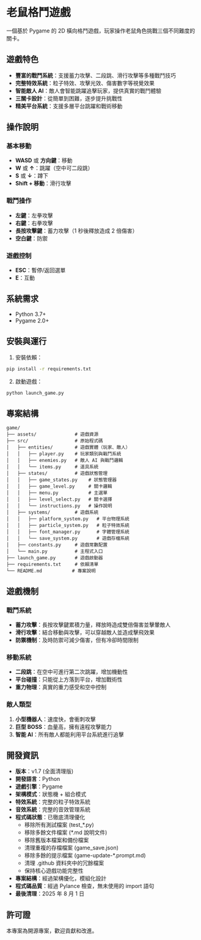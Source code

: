 # 老鼠格鬥遊戲

一個基於 Pygame 的 2D 橫向格鬥遊戲，玩家操作老鼠角色挑戰三個不同難度的關卡。

## 遊戲特色

- **豐富的戰鬥系統**：支援蓄力攻擊、二段跳、滑行攻擊等多種戰鬥技巧
- **完整特效系統**：粒子特效、攻擊光效、傷害數字等視覺效果
- **智能敵人 AI**：敵人會智能跳躍追擊玩家，提供真實的戰鬥體驗
- **三關卡設計**：從簡單到困難，逐步提升挑戰性
- **精美平台系統**：支援多層平台跳躍和戰術移動

## 操作說明

### 基本移動

- **WASD** 或 **方向鍵**：移動
- **W** 或 **↑**：跳躍（空中可二段跳）
- **S** 或 **↓**：蹲下
- **Shift + 移動**：滑行攻擊

### 戰鬥操作

- **左鍵**：左拳攻擊
- **右鍵**：右拳攻擊
- **長按攻擊鍵**：蓄力攻擊（1 秒後釋放造成 2 倍傷害）
- **空白鍵**：防禦

### 遊戲控制

- **ESC**：暫停/返回選單
- **E**：互動

## 系統需求

- Python 3.7+
- Pygame 2.0+

## 安裝與運行

1. 安裝依賴：

```bash
pip install -r requirements.txt
```

2. 啟動遊戲：

```bash
python launch_game.py
```

## 專案結構

```
game/
├── assets/              # 遊戲資源
├── src/                 # 原始程式碼
│   ├── entities/        # 遊戲實體（玩家、敵人）
│   │   ├── player.py    # 玩家類別與戰鬥系統
│   │   ├── enemies.py   # 敵人 AI 與戰鬥邏輯
│   │   └── items.py     # 道具系統
│   ├── states/          # 遊戲狀態管理
│   │   ├── game_states.py    # 狀態管理器
│   │   ├── game_level.py     # 關卡邏輯
│   │   ├── menu.py           # 主選單
│   │   ├── level_select.py   # 關卡選擇
│   │   └── instructions.py   # 操作說明
│   ├── systems/         # 遊戲系統
│   │   ├── platform_system.py   # 平台物理系統
│   │   ├── particle_system.py   # 粒子特效系統
│   │   ├── font_manager.py      # 字體管理系統
│   │   └── save_system.py       # 遊戲存檔系統
│   ├── constants.py     # 遊戲常數配置
│   └── main.py          # 主程式入口
├── launch_game.py       # 遊戲啟動器
├── requirements.txt     # 依賴清單
└── README.md           # 專案說明
```

## 遊戲機制

### 戰鬥系統

- **蓄力攻擊**：長按攻擊鍵累積力量，釋放時造成雙倍傷害並擊暈敵人
- **滑行攻擊**：結合移動與攻擊，可以穿越敵人並造成擊飛效果
- **防禦機制**：及時防禦可減少傷害，但有冷卻時間限制

### 移動系統

- **二段跳**：在空中可進行第二次跳躍，增加機動性
- **平台碰撞**：只能從上方落到平台，增加戰術性
- **重力物理**：真實的重力感受和空中控制

### 敵人類型

1. **小型機器人**：速度快，會衝刺攻擊
2. **巨型 BOSS**：血量高，擁有遠程攻擊能力
3. **智能 AI**：所有敵人都能利用平台系統進行追擊

## 開發資訊

- **版本**：v1.7 (全面清理版)
- **開發語言**：Python
- **遊戲引擎**：Pygame
- **架構模式**：狀態機 + 組合模式
- **特效系統**：完整的粒子特效系統
- **音效系統**：完整的音效管理系統
- **程式碼狀態**：已徹底清理優化
  - 移除所有測試檔案 (test_*.py)
  - 移除多餘文件檔案 (*.md 說明文件)
  - 移除舊版本檔案和備份檔案
  - 清理重複的存檔檔案 (game_save.json)
  - 移除多餘的提示檔案 (game-update-*.prompt.md)
  - 清理 .github 資料夾中的冗餘檔案
  - 保持核心遊戲功能完整性
- **專案結構**：經過架構優化，模組化設計
- **程式碼品質**：經過 Pylance 檢查，無未使用的 import 語句
- **最後清理**：2025 年 8 月 1 日

## 許可證

本專案為開源專案，歡迎貢獻和改進。
